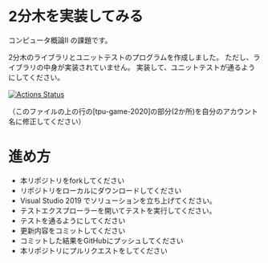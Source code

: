 # 2分木を実装してみる
コンピュータ概論II の課題です。

2分木のライブラリとユニットテストのプログラムを作成しました。
ただし、ライブラリの中身が実装されていません。
実装して、ユニットテストが通るようにしてください。


[![Actions Status](https://github.com/nazonokouta0706/comp2_7_tree/workflows/MSTest/badge.svg)](https://github.com/nazonokouta0706/comp2_7_tree/actions)　

（このファイルの上の行の[tpu-game-2020]の部分(2か所)を自分のアカウント名に修正してください）


# 進め方
* 本リポジトリをforkしてください
* リポジトリをローカルにダウンロードしてください
* Visual Studio 2019 でソリューションを立ち上げてください。
* テストエクスプローラーを開いてテストを実行してください。
* テストを通るようにしてください
* 更新内容をコミットしてください
* コミットした結果をGitHubにプッシュしてください
* 本リポジトリにプルリクエストをしてください
